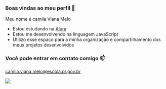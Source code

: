 ### Boas vindas ao meu perfil 👑

Meu nome é camila Viana Melo

- Estou estudando na [Alura](https://www.alura.com.br)
- Estou me desenvolvendo na linguagem JavaScript
- Utilizo esse espaço para a minha organização e compartilhamento dos meus projetos desenvolvidos

### Você pode entrar em contato comigo 📫

camila.viana.melo@escola.pr.gov.br

![]([[![image](https://github.com/CamilaVianaMelo/CamilaVianaMelo/assets/142512815/a5476323-2ed8-40b4-b607-5704c29bfb0a](https://media.tenor.com/SzLS2EyPOJQAAAAd/fnaf-fredbear.gif)https://media.tenor.com/SzLS2EyPOJQAAAAd/fnaf-fredbear.gif)
)
